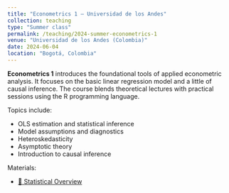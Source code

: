 ```yaml
---
title: "Econometrics 1 – Universidad de los Andes"
collection: teaching
type: "Summer class"
permalink: /teaching/2024-summer-econometrics-1
venue: "Universidad de los Andes (Colombia)"
date: 2024-06-04
location: "Bogotá, Colombia"
---
```


**Econometrics 1** introduces the foundational tools of applied econometric analysis. It focuses on the basic linear regression model and a little of causal inference. The course blends theoretical lectures with practical sessions using the R programming language.

Topics include:

- OLS estimation and statistical inference  
- Model assumptions and diagnostics  
- Heteroskedasticity
- Asymptotic theory
- Introduction to causal inference

Materials:
- [📄 Statistical Overview](edicsonluna.github.io/W1_Stat_Overview.pdf)
